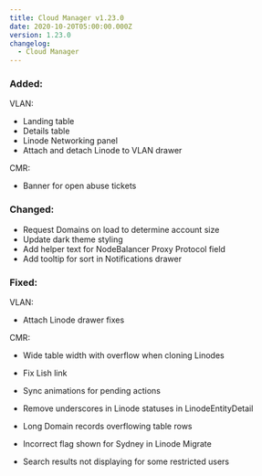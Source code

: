 ```yaml
---
title: Cloud Manager v1.23.0
date: 2020-10-20T05:00:00.000Z
version: 1.23.0
changelog:
  - Cloud Manager
---
```


### Added:

VLAN:

- Landing table
- Details table
- Linode Networking panel
- Attach and detach Linode to VLAN drawer

CMR:

- Banner for open abuse tickets

### Changed:

- Request Domains on load to determine account size
- Update dark theme styling
- Add helper text for NodeBalancer Proxy Protocol field
- Add tooltip for sort in Notifications drawer

### Fixed:

VLAN:

- Attach Linode drawer fixes

CMR:

- Wide table width with overflow when cloning Linodes
- Fix Lish link
- Sync animations for pending actions
- Remove underscores in Linode statuses in LinodeEntityDetail

- Long Domain records overflowing table rows
- Incorrect flag shown for Sydney in Linode Migrate
- Search results not displaying for some restricted users
